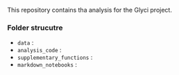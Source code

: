 This repository contains tha analysis for the Glyci project.

### Folder strucutre
  -  `data` :
  -  `analysis_code` :
  -  `supplementary_functions` :
  -  `markdown_notebooks` :
